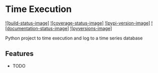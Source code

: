 Time Execution
==============

[![build-status-image]][travis]
[![coverage-status-image]][codecov]
[![pypi-version-image]][pypi]
[![documentation-status-image]][readthedocs]
[![pyversions-image]][pyversions]



Python project to time execution and log to a time series database

Features
--------

* TODO


[travis]: https://travis-ci.org/kpn-digital/py-timeexecution.svg?branch=master
[pypi]: https://img.shields.io/pypi/v/py-timeexecution.svg
[readthedocs]: https://readthedocs.org/projects/py-timeexecution/badge/?version=latest
[codecov]: http://codecov.io/github/kpn-digital/py-timeexecution?branch=master
[pyversions]: https://img.shields.io/pypi/pyversions/py-timeexecution.svg?style=flat
